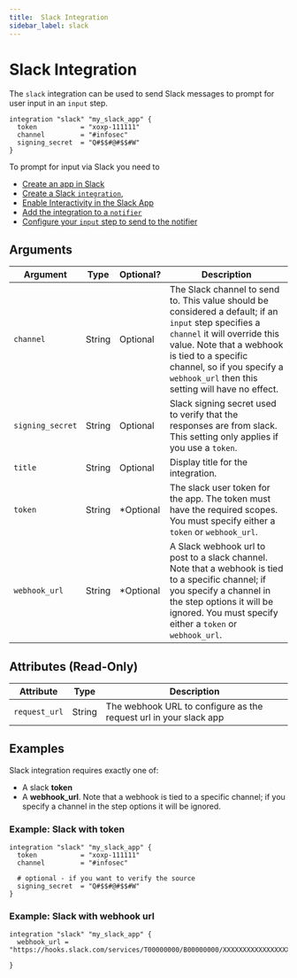 ```yaml
---
title:  Slack Integration
sidebar_label: slack
---
```


# Slack Integration

The `slack` integration can be used to send Slack messages to prompt for user input in an `input` step.  


```hcl
integration "slack" "my_slack_app" {
  token           = "xoxp-111111"
  channel         = "#infosec"
  signing_secret  = "Q#$$#@#$$#W"
}
```

To prompt for input via Slack you need to 
- [Create an app in Slack](/docs/build/input#create-the-slack-app)
- [Create a Slack `integration`](/docs/build/input#create-the-flowpipe-integration),
- [Enable Interactivity in the Slack App](/docs/build/input#enable-interactivity-in-the-slack-app)
- [Add the integration to a `notifier`](/docs/build/input#setup-the-notifier)
- [Configure your `input` step to send to the notifier](/docs/build/input#adding-an-input-step-to-your-pipeline)  

## Arguments


| Argument        | Type      | Optional?   | Description
|-----------------|-----------|-------------|-----------------
| `channel`       | String	  | Optional	  | The Slack channel to send to.  This value should be considered a default; if an `input` step specifies a `channel` it will override this value.   Note that a webhook is tied to a specific channel, so if you specify a `webhook_url` then this setting will have no effect.
| `signing_secret`| String    | Optional    | Slack signing secret used to verify that the responses are from slack.  This setting only applies if you use a `token`.
| `title`         | String    | Optional    | Display title for the integration.
| `token`         | String	  | *Optional	  | The slack user token for the app.  The token must have the required scopes. You must specify either a `token` or `webhook_url`.
| `webhook_url `  | String	  | *Optional	  | A Slack webhook url to post to a slack channel. Note that a webhook is tied to a specific channel; if you specify a channel in the step options it will be ignored. You must specify either a `token` or `webhook_url`.



## Attributes (Read-Only)

| Attribute       | Type    |  Description
|-----------------|---------|-----------------
| `request_url`   | String  | The webhook URL to configure as the request url in your slack app



## Examples

Slack integration requires exactly one of:
- A slack **token**
- A **webhook_url**.  Note that a webhook is tied to a specific channel; if you specify a channel in the step options it will be ignored.


### Example: Slack with token

```hcl
integration "slack" "my_slack_app" {
  token           = "xoxp-111111"
  channel         = "#infosec"

  # optional - if you want to verify the source
  signing_secret  = "Q#$$#@#$$#W"
}
```


### Example: Slack with webhook url

```hcl
integration "slack" "my_slack_app" {
  webhook_url = "https://hooks.slack.com/services/T00000000/B00000000/XXXXXXXXXXXXXXXXXXXXXXXX"

}
```